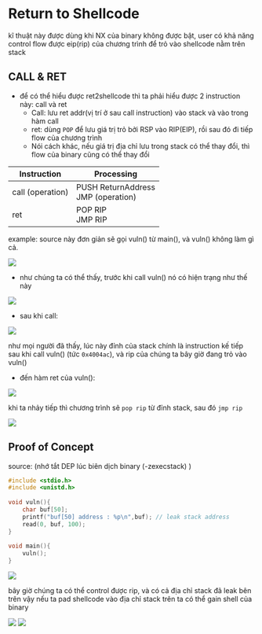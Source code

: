 # Return to Shellcode

kĩ thuật này được dùng khi NX của binary không được bật, user có khả năng control flow được eip(rip) của chương trình để trỏ vào shellcode nằm trên stack

## CALL & RET
-	để có thể hiểu được ret2shellcode thì ta phải hiểu được 2 instruction này: call và ret
	-	Call:	lưu ret addr(vị trí ở sau call instruction) vào stack và vào trong hàm call
	-	ret:	dùng `POP` để lưu giá trị trỏ bởi RSP vào RIP(EIP), rồi sau đó đi tiếp flow của chương trình
	-	Nói cách khác, nếu giá trị địa chỉ lưu trong stack có thể thay đổi, thì flow của binary cũng có thể thay đổi


|Instruction|Processing|
|-----------|----------|
| call (operation) |PUSH ReturnAddress<br>JMP (operation) |
|ret|POP RIP <br>JMP RIP|

example: source này đơn giản sẽ gọi vuln() từ main(), và vuln() không làm gì cả.

![](https://i.imgur.com/JDC8Njd.png)

-	như chúng ta có thể thấy, trước khi call vuln() nó có hiện trạng như thế này

![](https://i.imgur.com/YEf1GdN.png)

-	sau khi call:

![](https://i.imgur.com/p31t8uq.png)

như mọi người đã thấy, lúc này đỉnh của stack chính là instruction kế tiếp sau khi call vuln() (tức `0x4004ac`),  và rip của chúng ta bây giờ đang trỏ vào vuln()

-	đến hàm ret của vuln():

![](https://i.imgur.com/XAPTEnL.png)

khi ta nhảy tiếp thì chương trình sẽ `pop rip` từ đỉnh stack, sau đó `jmp rip`

![](https://i.imgur.com/a3DBXiC.png)

## Proof of Concept

source: (nhớ tắt DEP lúc biên dịch binary (-zexecstack) )
```c
#include <stdio.h>
#include <unistd.h>
 
void vuln(){
    char buf[50];
    printf("buf[50] address : %p\n",buf); // leak stack address
    read(0, buf, 100);
}
 
void main(){
    vuln();
}
```
![](https://i.imgur.com/E0Drj8o.png)

bây giờ chúng ta có thể control được rip, và có cả địa chỉ stack đã leak bên trên vậy nếu ta pad shellcode vào địa chỉ stack trên ta có thể gain shell của binary

![](https://i.imgur.com/z9lW6PS.png)
![](https://i.imgur.com/rpP2IuQ.png)
